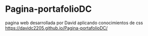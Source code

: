 # Pagina-portafolioDC
pagina web desarrollada por David aplicando conocimientos de css 
https://davidc2205.github.io/Pagina-portafolioDC/
